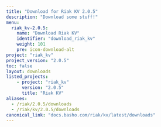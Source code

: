 ```yaml
---
title: "Download for Riak KV 2.0.5"
description: "Download some stuff!"
menu:
  riak_kv-2.0.5:
    name: "Download Riak KV"
    identifier: "download_riak_kv"
    weight: 101
    pre: icon-download-alt
project: "riak_kv"
project_version: "2.0.5"
toc: false
layout: downloads
listed_projects:
    - project: "riak_kv"
      version: "2.0.5"
      title: "Riak KV"
aliases:
  - /riak/2.0.5/downloads
  - /riak/kv/2.0.5/downloads
canonical_link: "docs.basho.com/riak/kv/latest/downloads"
---
```

